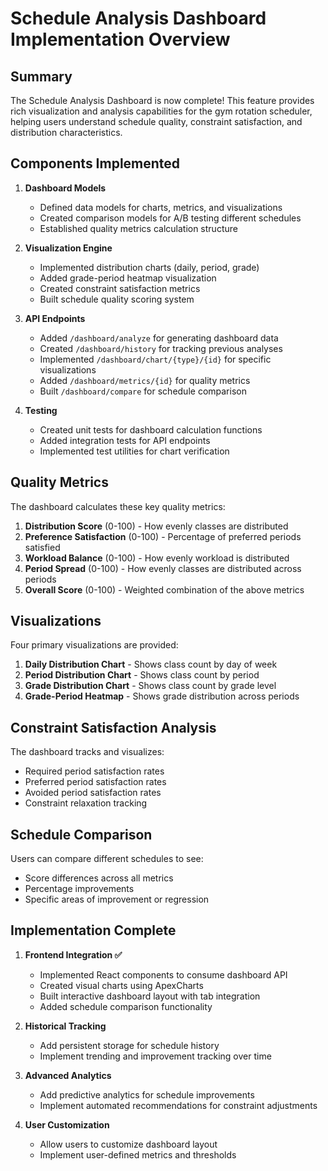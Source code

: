 # Schedule Analysis Dashboard Implementation Overview

## Summary

The Schedule Analysis Dashboard is now complete! This feature provides rich visualization and analysis capabilities for the gym rotation scheduler, helping users understand schedule quality, constraint satisfaction, and distribution characteristics.

## Components Implemented

1. **Dashboard Models**
   - Defined data models for charts, metrics, and visualizations
   - Created comparison models for A/B testing different schedules
   - Established quality metrics calculation structure

2. **Visualization Engine**
   - Implemented distribution charts (daily, period, grade)
   - Added grade-period heatmap visualization
   - Created constraint satisfaction metrics
   - Built schedule quality scoring system

3. **API Endpoints**
   - Added `/dashboard/analyze` for generating dashboard data
   - Created `/dashboard/history` for tracking previous analyses
   - Implemented `/dashboard/chart/{type}/{id}` for specific visualizations
   - Added `/dashboard/metrics/{id}` for quality metrics
   - Built `/dashboard/compare` for schedule comparison

4. **Testing**
   - Created unit tests for dashboard calculation functions
   - Added integration tests for API endpoints
   - Implemented test utilities for chart verification

## Quality Metrics

The dashboard calculates these key quality metrics:

1. **Distribution Score** (0-100) - How evenly classes are distributed
2. **Preference Satisfaction** (0-100) - Percentage of preferred periods satisfied
3. **Workload Balance** (0-100) - How evenly workload is distributed
4. **Period Spread** (0-100) - How evenly classes are distributed across periods
5. **Overall Score** (0-100) - Weighted combination of the above metrics

## Visualizations

Four primary visualizations are provided:

1. **Daily Distribution Chart** - Shows class count by day of week
2. **Period Distribution Chart** - Shows class count by period
3. **Grade Distribution Chart** - Shows class count by grade level
4. **Grade-Period Heatmap** - Shows grade distribution across periods

## Constraint Satisfaction Analysis

The dashboard tracks and visualizes:

- Required period satisfaction rates
- Preferred period satisfaction rates  
- Avoided period satisfaction rates
- Constraint relaxation tracking

## Schedule Comparison

Users can compare different schedules to see:

- Score differences across all metrics
- Percentage improvements
- Specific areas of improvement or regression

## Implementation Complete

1. **Frontend Integration ✅**
   - Implemented React components to consume dashboard API
   - Created visual charts using ApexCharts
   - Built interactive dashboard layout with tab integration
   - Added schedule comparison functionality

2. **Historical Tracking**
   - Add persistent storage for schedule history
   - Implement trending and improvement tracking over time

3. **Advanced Analytics**
   - Add predictive analytics for schedule improvements
   - Implement automated recommendations for constraint adjustments

4. **User Customization**
   - Allow users to customize dashboard layout
   - Implement user-defined metrics and thresholds
